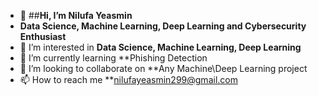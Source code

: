 - 👋 ##**Hi, I’m Nilufa Yeasmin**
- **Data Science, Machine Learning, Deep Learning and Cybersecurity Enthusiast**
- 👀 I’m interested in **Data Science, Machine Learning, Deep Learning**
- 🌱 I’m currently learning **Phishing Detection
- 💞️ I’m looking to collaborate on **Any Machine\Deep Learning project
- 📫 How to reach me **nilufayeasmin299@gmail.com




<!---
Nilufayeasmin299/Nilufayeasmin299 is a ✨ special ✨ repository because its `README.md` (this file) appears on your GitHub profile.
You can click the Preview link to take a look at your changes.
--->
